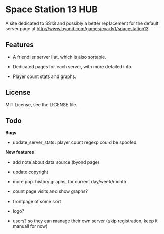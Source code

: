 Space Station 13 HUB
================================================================================

A site dedicated to SS13 and possibly a better replacement for the default
server page at http://www.byond.com/games/exadv1/spacestation13.

Features
--------------------------------------------------------------------------------

- A friendlier server list, which is also sortable.

- Dedicated pages for each server, with more detailed info.

- Player count stats and graphs.


License
--------------------------------------------------------------------------------
MIT License, see the LICENSE file.


Todo
--------------------------------------------------------------------------------

**Bugs**

- update_server_stats: player count regexp could be spoofed


**New features**

- add note about data source (byond page)

- update copyright

- more pop. history graphs, for current day/week/month

- count page visits and show graphs?

- frontpage of some sort

- logo?

- users? so they can manage their own server (skip registration, keep it manuall for now)
